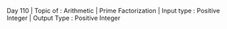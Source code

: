 Day 110 |
Topic of : Arithmetic | 
Prime Factorization | 
Input type : Positive Integer | 
Output Type : Positive Integer
